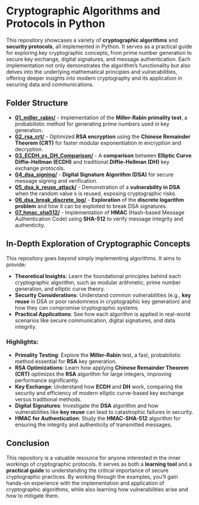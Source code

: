 # Cryptographic Algorithms and Protocols in Python

This repository showcases a variety of **cryptographic algorithms** and **security protocols**, all implemented in Python. It serves as a practical guide for exploring key cryptographic concepts, from prime number generation to secure key exchange, digital signatures, and message authentication. Each implementation not only demonstrates the algorithm’s functionality but also delves into the underlying mathematical principles and vulnerabilities, offering deeper insights into modern cryptography and its application in securing data and communications.

## Folder Structure

- [**01_miller_rabin/**](./01_miller_rabin) - Implementation of the **Miller-Rabin primality test**, a probabilistic method for generating prime numbers used in key generation.
- [**02_rsa_crt/**](./02_rsa_crt) - Optimized **RSA encryption** using the **Chinese Remainder Theorem (CRT)** for faster modular exponentiation in encryption and decryption.
- [**03_ECDH_vs_DH_Comparison/**](./03_ECDH_vs_DH_Comparison) - A **comparison** between **Elliptic Curve Diffie-Hellman (ECDH)** and traditional **Diffie-Hellman (DH)** key exchange protocols.
- [**04_dsa_signing/**](./04_dsa_signing) - **Digital Signature Algorithm (DSA)** for secure message signing and verification.
- [**05_dsa_k_reuse_attack/**](./05_dsa_k_reuse_attack) - Demonstration of a **vulnerability in DSA** when the random value `k` is reused, exposing cryptographic risks.
- [**06_dsa_break_discrete_log/**](./06_dsa_break_discrete_log) - **Exploration** of the **discrete logarithm problem** and how it can be exploited to break DSA signatures.
- [**07_hmac_sha512/**](./07_hmac_sha512) - Implementation of **HMAC** (Hash-based Message Authentication Code) using **SHA-512** to verify message integrity and authenticity.

## In-Depth Exploration of Cryptographic Concepts

This repository goes beyond simply implementing algorithms. It aims to provide:

- **Theoretical Insights**: Learn the foundational principles behind each cryptographic algorithm, such as modular arithmetic, prime number generation, and elliptic curve theory.
- **Security Considerations**: Understand common vulnerabilities (e.g., **key reuse** in DSA or poor randomness in cryptographic key generation) and how they can compromise cryptographic systems.
- **Practical Applications**: See how each algorithm is applied in real-world scenarios like secure communication, digital signatures, and data integrity.

### Highlights:
- **Primality Testing**: Explore the **Miller-Rabin** test, a fast, probabilistic method essential for **RSA** key generation.
- **RSA Optimizations**: Learn how applying **Chinese Remainder Theorem (CRT)** optimizes the **RSA** algorithm for large integers, improving performance significantly.
- **Key Exchange**: Understand how **ECDH** and **DH** work, comparing the security and efficiency of modern elliptic curve-based key exchange versus traditional methods.
- **Digital Signatures**: Investigate the **DSA** algorithm and how vulnerabilities like **key reuse** can lead to catastrophic failures in security.
- **HMAC for Authentication**: Study the **HMAC-SHA-512** algorithm for ensuring the integrity and authenticity of transmitted messages.

## Conclusion

This repository is a valuable resource for anyone interested in the inner workings of cryptographic protocols. It serves as both a **learning tool** and a **practical guide** to understanding the critical importance of secure cryptographic practices. By working through the examples, you’ll gain hands-on experience with the implementation and application of cryptographic algorithms, while also learning how vulnerabilities arise and how to mitigate them.

